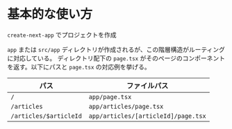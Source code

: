 # 基本的な使い方

`create-next-app` でプロジェクトを作成

`app` または `src/app` ディレクトリが作成されるが、この階層構造がルーティングに対応している。
ディレクトリ配下の `page.tsx` がそのページのコンポーネントを返す。以下にパスと `page.tsx` の対応例を挙げる。

| パス | ファイルパス |
| --- | --- |
| `/` | `app/page.tsx` |
| `/articles` | `app/articles/page.tsx` |
| `/articles/$articleId` | `app/articles/[articleId]/page.tsx` |
